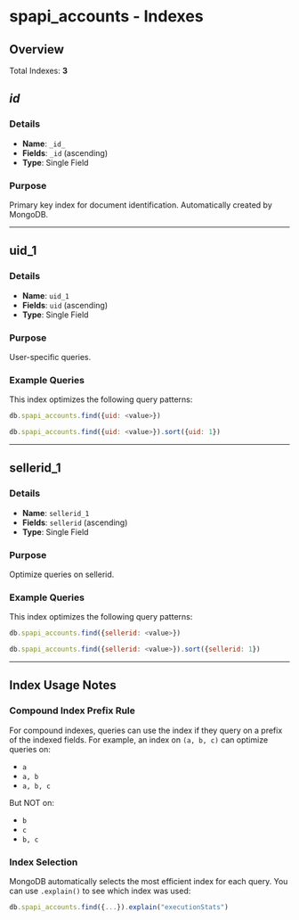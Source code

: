 # spapi_accounts - Indexes

## Overview

Total Indexes: **3**

## _id_

### Details

- **Name**: `_id_`
- **Fields**: `_id` (ascending)
- **Type**: Single Field

### Purpose

Primary key index for document identification. Automatically created by MongoDB.

---

## uid_1

### Details

- **Name**: `uid_1`
- **Fields**: `uid` (ascending)
- **Type**: Single Field

### Purpose

User-specific queries.

### Example Queries

This index optimizes the following query patterns:

```javascript
db.spapi_accounts.find({uid: <value>})
```

```javascript
db.spapi_accounts.find({uid: <value>}).sort({uid: 1})
```

---

## sellerid_1

### Details

- **Name**: `sellerid_1`
- **Fields**: `sellerid` (ascending)
- **Type**: Single Field

### Purpose

Optimize queries on sellerid.

### Example Queries

This index optimizes the following query patterns:

```javascript
db.spapi_accounts.find({sellerid: <value>})
```

```javascript
db.spapi_accounts.find({sellerid: <value>}).sort({sellerid: 1})
```

---

## Index Usage Notes

### Compound Index Prefix Rule

For compound indexes, queries can use the index if they query on a prefix of the indexed fields. For example, an index on `(a, b, c)` can optimize queries on:
- `a`
- `a, b`
- `a, b, c`

But NOT on:
- `b`
- `c`
- `b, c`

### Index Selection

MongoDB automatically selects the most efficient index for each query. You can use `.explain()` to see which index was used:

```javascript
db.spapi_accounts.find({...}).explain("executionStats")
```
